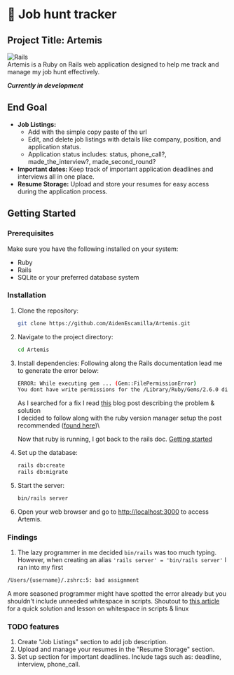 # 🏹 Job hunt tracker
## Project Title: Artemis

![Rails](https://img.shields.io/badge/rails-%23CC0000.svg?style=for-the-badge&logo=ruby-on-rails&logoColor=white) \
Artemis is a Ruby on Rails web application designed to help me track and manage my job hunt effectively.

***Currently in development***

## End Goal

- **Job Listings:**
  - Add with the simple copy paste of the url
  - Edit, and delete job listings with details like company, position, and application status.
  - Application status includes: status, phone_call?, made_the_interview?, made_second_round?
- **Important dates:** Keep track of important application deadlines and interviews all in one place.
- **Resume Storage:** Upload and store your resumes for easy access during the application process.

## Getting Started

### Prerequisites

Make sure you have the following installed on your system:

- Ruby
- Rails
- SQLite or your preferred database system

### Installation

1. Clone the repository:
   ```bash
   git clone https://github.com/AidenEscamilla/Artemis.git
   ```

2. Navigate to the project directory:
   ```bash
   cd Artemis
   ```

3. Install dependencies:
   Following along the Rails documentation lead me to generate the error below:

   ```bash
   ERROR: While executing gem ... (Gem::FilePermissionError)
   You dont have write permissions for the /Library/Ruby/Gems/2.6.0 directory
   ```

   As I searched for a fix I read [this](https://www.moncefbelyamani.com/the-definitive-guide-to-installing-ruby-gems-on-a-mac/) blog post describing the problem & solution \
   I decided to follow along with the ruby version manager setup the post recommended ([found here](https://www.moncefbelyamani.com/how-to-install-xcode-homebrew-git-rvm-ruby-on-mac/#read-this-part-only-if-you-are-on-an-apple-silicon-mac-m1m2))\

   Now that ruby is running, I got back to the rails doc. [Getting started](https://guides.rubyonrails.org/getting_started.html)

5. Set up the database:
   ```bash
   rails db:create
   rails db:migrate
   ```

6. Start the server:
   ```bash
   bin/rails server
   ```

7. Open your web browser and go to [http://localhost:3000](http://localhost:3000) to access Artemis.

### Findings

1. The lazy programmer in me decided `bin/rails` was too much typing. However, when creating an alias `'rails server' = 'bin/rails server'` I ran into my first
```bash
/Users/{username}/.zshrc:5: bad assignment
```
A more seasoned programmer might have spotted the error already but you shouldn't include unneeded whitespace in scripts. Shoutout to [this article](https://itsfoss.com/solve-zsh-bad-assignment/) for a quick solution and lesson on whitespace in scripts & linux

### TODO features

1. Create "Job Listings" section to add job description.
2. Upload and manage your resumes in the "Resume Storage" section.
3. Set up section for important deadlines. Include tags such as: deadline, interview, phone_call.

